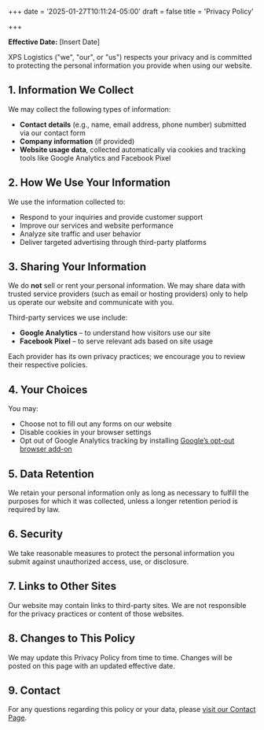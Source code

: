 +++
date = '2025-01-27T10:11:24-05:00'
draft = false
title = 'Privacy Policy'
  
+++

**Effective Date:** [Insert Date]

XPS Logistics ("we", "our", or "us") respects your privacy and is committed to protecting the personal information you provide when using our website.

## 1. Information We Collect

We may collect the following types of information:
- **Contact details** (e.g., name, email address, phone number) submitted via our contact form
- **Company information** (if provided)
- **Website usage data**, collected automatically via cookies and tracking tools like Google Analytics and Facebook Pixel

## 2. How We Use Your Information

We use the information collected to:
- Respond to your inquiries and provide customer support
- Improve our services and website performance
- Analyze site traffic and user behavior
- Deliver targeted advertising through third-party platforms

## 3. Sharing Your Information

We do **not** sell or rent your personal information. We may share data with trusted service providers (such as email or hosting providers) only to help us operate our website and communicate with you.

Third-party services we use include:
- **Google Analytics** – to understand how visitors use our site
- **Facebook Pixel** – to serve relevant ads based on site usage

Each provider has its own privacy practices; we encourage you to review their respective policies.

## 4. Your Choices

You may:
- Choose not to fill out any forms on our website
- Disable cookies in your browser settings
- Opt out of Google Analytics tracking by installing [Google’s opt-out browser add-on](https://tools.google.com/dlpage/gaoptout)

## 5. Data Retention

We retain your personal information only as long as necessary to fulfill the purposes for which it was collected, unless a longer retention period is required by law.

## 6. Security

We take reasonable measures to protect the personal information you submit against unauthorized access, use, or disclosure.

## 7. Links to Other Sites

Our website may contain links to third-party sites. We are not responsible for the privacy practices or content of those websites.

## 8. Changes to This Policy

We may update this Privacy Policy from time to time. Changes will be posted on this page with an updated effective date.

## 9. Contact

For any questions regarding this policy or your data, please [visit our Contact Page](/contact-us).
